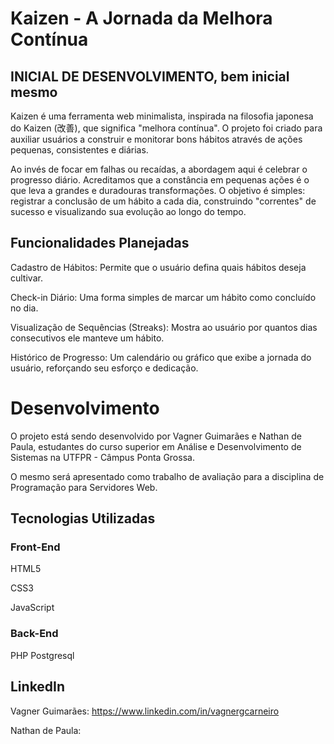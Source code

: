 # Kaizen - A Jornada da Melhora Contínua

## INICIAL DE DESENVOLVIMENTO, bem inicial mesmo
 Kaizen é uma ferramenta web minimalista, inspirada na filosofia japonesa do Kaizen (改善), que significa "melhora contínua". O projeto foi criado para auxiliar usuários a construir e monitorar bons hábitos através de ações pequenas, consistentes e diárias.

Ao invés de focar em falhas ou recaídas, a abordagem aqui é celebrar o progresso diário. Acreditamos que a constância em pequenas ações é o que leva a grandes e duradouras transformações. O objetivo é simples: registrar a conclusão de um hábito a cada dia, construindo "correntes" de sucesso e visualizando sua evolução ao longo do tempo.

## Funcionalidades Planejadas
Cadastro de Hábitos: Permite que o usuário defina quais hábitos deseja cultivar.

Check-in Diário: Uma forma simples de marcar um hábito como concluído no dia.

Visualização de Sequências (Streaks): Mostra ao usuário por quantos dias consecutivos ele manteve um hábito.

Histórico de Progresso: Um calendário ou gráfico que exibe a jornada do usuário, reforçando seu esforço e dedicação.

# Desenvolvimento
O projeto está sendo desenvolvido por Vagner Guimarães e Nathan de Paula, estudantes do curso superior em Análise e Desenvolvimento de Sistemas na UTFPR - Câmpus Ponta Grossa.

O mesmo será apresentado como trabalho de avaliação para a disciplina de Programação para Servidores Web.

## Tecnologias Utilizadas
### Front-End
HTML5

CSS3

JavaScript


### Back-End
PHP
Postgresql

## LinkedIn
Vagner Guimarães: https://www.linkedin.com/in/vagnergcarneiro

Nathan de Paula:

